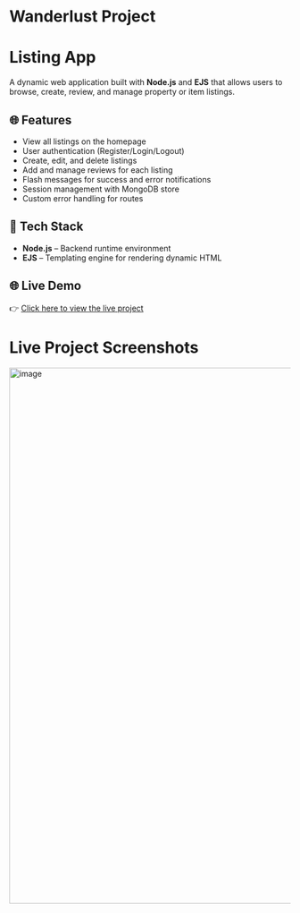 # Wanderlust Project

# Listing App

A dynamic web application built with **Node.js** and **EJS** that allows users to browse, create, review, and manage property or item listings.

## 🌐 Features

- View all listings on the homepage
- User authentication (Register/Login/Logout)
- Create, edit, and delete listings
- Add and manage reviews for each listing
- Flash messages for success and error notifications
- Session management with MongoDB store
- Custom error handling for routes

## 🚀 Tech Stack

- **Node.js** – Backend runtime environment
- **EJS** – Templating engine for rendering dynamic HTML

## 🌐 Live Demo

👉 [Click here to view the live project](https://wander-lust-p62m.onrender.com/listing) 

# Live Project Screenshots
<img width="958" alt="image" src="https://github.com/user-attachments/assets/e328ebf0-109b-4eba-829c-8144cecc45ac" />
